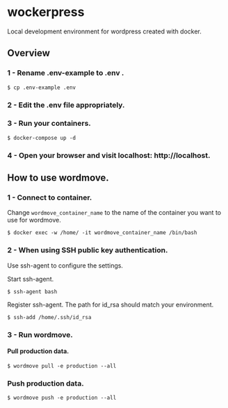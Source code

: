 # wockerpress
Local development environment for wordpress created with docker.

## Overview

### 1 - Rename .env-example to .env .
```
$ cp .env-example .env
```

### 2 - Edit the .env file appropriately.

### 3 - Run your containers.
```
$ docker-compose up -d
```

### 4 - Open your browser and visit localhost: http://localhost.


## How to use wordmove.

### 1 - Connect to container.

Change `wordmove_container_name` to the name of the container you want to use for wordmove.

```
$ docker exec -w /home/ -it wordmove_container_name /bin/bash
```

### 2 - When using SSH public key authentication.

Use ssh-agent to configure the settings.

Start ssh-agent.
```
$ ssh-agent bash
```

Register ssh-agent.
The path for id_rsa should match your environment.
```
$ ssh-add /home/.ssh/id_rsa
```

### 3 - Run wordmove.

#### Pull production data.
```
$ wordmove pull -e production --all
```

### Push production data.
```
$ wordmove push -e production --all
```